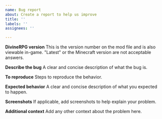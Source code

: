 ```yaml
---
name: Bug report
about: Create a report to help us improve
title: ''
labels: ''
assignees: ''

---
```


**DivineRPG version**
This is the version number on the mod file and is also viewable in-game. "Latest" or the Minecraft version are not acceptable answers.

**Describe the bug**
A clear and concise description of what the bug is.

**To reproduce**
Steps to reproduce the behavior.

**Expected behavior**
A clear and concise description of what you expected to happen.

**Screenshots**
If applicable, add screenshots to help explain your problem.

**Additional context**
Add any other context about the problem here.

